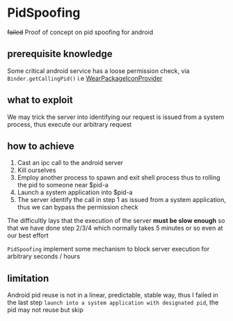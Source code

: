 # PidSpoofing

~~failed~~ Proof of concept on pid spoofing for android

## prerequisite knowledge

Some critical android service has a loose permission check, via `Binder.getCallingPid()`
i.e [WearPackageIconProvider](https://cs.android.com/android/platform/superproject/+/master:frameworks/base/packages/PackageInstaller/src/com/android/packageinstaller/wear/WearPackageIconProvider.java;drc=a4812d3c587a10bd9f4b76a26b174df92ee8abb6;l=144?q=WearPackageIconProvider)

## what to exploit

We may trick the server into identifying our request is issued from a system process, thus execute
our arbitrary request

## how to achieve

1. Cast an ipc call to the android server
2. Kill ourselves
3. Employ another process to spawn and exit shell process thus to rolling the pid to someone near
   $pid-a
4. Launch a system application into $pid-a
5. The server identify the call in step 1 as issued from a system application, thus we can bypass
   the permission check

The difficultly lays that the execution of the server **must be slow enough** so that we have done
step 2/3/4 which normally takes 5 minutes or so even at our best effort

`PidSpoofing` implement some mechanism to block server execution for arbitrary seconds / hours

## limitation

Android pid reuse is not in a linear, predictable, stable way, thus I failed in the last
step `launch into a system application with designated pid`, the pid may not reuse but skip


